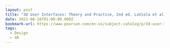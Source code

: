 ```yaml
---
layout: post
title: "3D User Interfaces: Theory and Practice, 2nd ed. LaViola et al."
date: 2021-06-16T01:00:00.000Z
bookmark-url: https://www.pearson.com/en-us/subject-catalog/p/3d-user-interfaces-theory-and-practice/P200000000424/9780134034324
tags:
  - Design
  - XR
---
```

